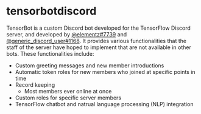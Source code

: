 # tensorbotdiscord

TensorBot is a custom Discord bot developed for the TensorFlow Discord server, and developed by [@elementz#7739](https://github.com/elementzprojects) and [@generic_discord_user#1168](https://github.com/generic-github-user). It provides various functionalities that the staff of the server have hoped to implement that are not available in other bots. These functionalities include:

 - Custom greeting messages and new member introductions
 - Automatic token roles for new members who joined at specific points in time
 - Record keeping
   - Most members ever online at once
 - Custom roles for specific server members
 - TensorFlow chatbot and natrual language processing (NLP) integration
